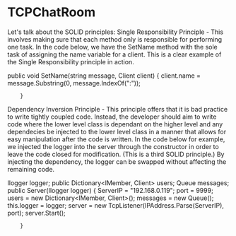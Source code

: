 # TCPChatRoom


Let's talk about the SOLID principles:
Single Responsibility Principle - This involves making sure that each
method only is responsible for performing one task. In the code below,
we have the SetName method with the sole task of assigning the name
variable for a client. This is a clear example of the Single Responsibility
principle in action.
 
 public void SetName(string message, Client client)
        {
            client.name = message.Substring(0, message.IndexOf(":"));
                        
        }

Dependency Inversion Principle - This principle offers that it is bad practice
to write tightly coupled code. Instead, the developer should aim to write code
where the lower level class is dependant on the higher level and any dependecies 
be injected to the lower level class in a manner that allows for easy manipulation
after the code is written. In the code below for example, we injected the logger into
the server through the constructor in order to leave the code closed for modification. 
(This is a third SOLID principle.) By injecting the dependency, the logger can be
swapped without affecting the remaining code.

Ilogger logger;
        public Dictionary<IMember, Client> users;
        Queue<string> messages;
        public Server(Ilogger logger)
        {
            ServerIP = "192.168.0.119";
            port = 9999;
            users = new Dictionary<IMember, Client>();
            messages = new Queue<string>();
            this.logger = logger;
            server = new TcpListener(IPAddress.Parse(ServerIP), port);
            server.Start();
            
        }